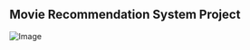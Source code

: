 
## Movie Recommendation System Project

![Image](https://github.com/user-attachments/assets/8ffdf3b7-dcd6-4075-a205-e97af70ff15c)

